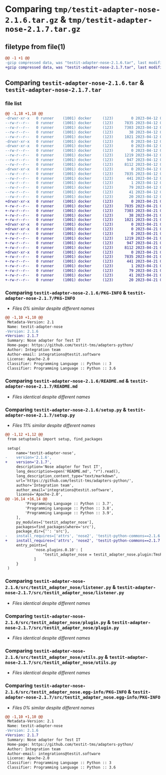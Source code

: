 # Comparing `tmp/testit-adapter-nose-2.1.6.tar.gz` & `tmp/testit-adapter-nose-2.1.7.tar.gz`

## filetype from file(1)

```diff
@@ -1 +1 @@
-gzip compressed data, was "testit-adapter-nose-2.1.6.tar", last modified: Wed Apr 12 09:36:15 2023, max compression
+gzip compressed data, was "testit-adapter-nose-2.1.7.tar", last modified: Fri Apr 21 08:18:14 2023, max compression
```

## Comparing `testit-adapter-nose-2.1.6.tar` & `testit-adapter-nose-2.1.7.tar`

### file list

```diff
@@ -1,18 +1,18 @@
-drwxr-xr-x   0 runner    (1001) docker     (123)        0 2023-04-12 09:36:15.097477 testit-adapter-nose-2.1.6/
--rw-r--r--   0 runner    (1001) docker     (123)     7835 2023-04-12 09:36:15.097477 testit-adapter-nose-2.1.6/PKG-INFO
--rw-r--r--   0 runner    (1001) docker     (123)     7303 2023-04-12 09:35:58.000000 testit-adapter-nose-2.1.6/README.md
--rw-r--r--   0 runner    (1001) docker     (123)       38 2023-04-12 09:36:15.097477 testit-adapter-nose-2.1.6/setup.cfg
--rw-r--r--   0 runner    (1001) docker     (123)     1021 2023-04-12 09:35:58.000000 testit-adapter-nose-2.1.6/setup.py
-drwxr-xr-x   0 runner    (1001) docker     (123)        0 2023-04-12 09:36:15.097477 testit-adapter-nose-2.1.6/src/
-drwxr-xr-x   0 runner    (1001) docker     (123)        0 2023-04-12 09:36:15.097477 testit-adapter-nose-2.1.6/src/testit_adapter_nose/
--rw-r--r--   0 runner    (1001) docker     (123)        0 2023-04-12 09:35:58.000000 testit-adapter-nose-2.1.6/src/testit_adapter_nose/__init__.py
--rw-r--r--   0 runner    (1001) docker     (123)     1219 2023-04-12 09:35:58.000000 testit-adapter-nose-2.1.6/src/testit_adapter_nose/listener.py
--rw-r--r--   0 runner    (1001) docker     (123)      947 2023-04-12 09:35:58.000000 testit-adapter-nose-2.1.6/src/testit_adapter_nose/plugin.py
--rw-r--r--   0 runner    (1001) docker     (123)     8112 2023-04-12 09:35:58.000000 testit-adapter-nose-2.1.6/src/testit_adapter_nose/utils.py
-drwxr-xr-x   0 runner    (1001) docker     (123)        0 2023-04-12 09:36:15.097477 testit-adapter-nose-2.1.6/src/testit_adapter_nose.egg-info/
--rw-r--r--   0 runner    (1001) docker     (123)     7835 2023-04-12 09:36:15.000000 testit-adapter-nose-2.1.6/src/testit_adapter_nose.egg-info/PKG-INFO
--rw-r--r--   0 runner    (1001) docker     (123)      441 2023-04-12 09:36:15.000000 testit-adapter-nose-2.1.6/src/testit_adapter_nose.egg-info/SOURCES.txt
--rw-r--r--   0 runner    (1001) docker     (123)        1 2023-04-12 09:36:15.000000 testit-adapter-nose-2.1.6/src/testit_adapter_nose.egg-info/dependency_links.txt
--rw-r--r--   0 runner    (1001) docker     (123)       79 2023-04-12 09:36:15.000000 testit-adapter-nose-2.1.6/src/testit_adapter_nose.egg-info/entry_points.txt
--rw-r--r--   0 runner    (1001) docker     (123)       41 2023-04-12 09:36:15.000000 testit-adapter-nose-2.1.6/src/testit_adapter_nose.egg-info/requires.txt
--rw-r--r--   0 runner    (1001) docker     (123)       20 2023-04-12 09:36:15.000000 testit-adapter-nose-2.1.6/src/testit_adapter_nose.egg-info/top_level.txt
+drwxr-xr-x   0 runner    (1001) docker     (123)        0 2023-04-21 08:18:14.109457 testit-adapter-nose-2.1.7/
+-rw-r--r--   0 runner    (1001) docker     (123)     7835 2023-04-21 08:18:14.109457 testit-adapter-nose-2.1.7/PKG-INFO
+-rw-r--r--   0 runner    (1001) docker     (123)     7303 2023-04-21 08:17:56.000000 testit-adapter-nose-2.1.7/README.md
+-rw-r--r--   0 runner    (1001) docker     (123)       38 2023-04-21 08:18:14.109457 testit-adapter-nose-2.1.7/setup.cfg
+-rw-r--r--   0 runner    (1001) docker     (123)     1021 2023-04-21 08:17:56.000000 testit-adapter-nose-2.1.7/setup.py
+drwxr-xr-x   0 runner    (1001) docker     (123)        0 2023-04-21 08:18:14.109457 testit-adapter-nose-2.1.7/src/
+drwxr-xr-x   0 runner    (1001) docker     (123)        0 2023-04-21 08:18:14.109457 testit-adapter-nose-2.1.7/src/testit_adapter_nose/
+-rw-r--r--   0 runner    (1001) docker     (123)        0 2023-04-21 08:17:56.000000 testit-adapter-nose-2.1.7/src/testit_adapter_nose/__init__.py
+-rw-r--r--   0 runner    (1001) docker     (123)     1219 2023-04-21 08:17:56.000000 testit-adapter-nose-2.1.7/src/testit_adapter_nose/listener.py
+-rw-r--r--   0 runner    (1001) docker     (123)      947 2023-04-21 08:17:56.000000 testit-adapter-nose-2.1.7/src/testit_adapter_nose/plugin.py
+-rw-r--r--   0 runner    (1001) docker     (123)     8112 2023-04-21 08:17:56.000000 testit-adapter-nose-2.1.7/src/testit_adapter_nose/utils.py
+drwxr-xr-x   0 runner    (1001) docker     (123)        0 2023-04-21 08:18:14.109457 testit-adapter-nose-2.1.7/src/testit_adapter_nose.egg-info/
+-rw-r--r--   0 runner    (1001) docker     (123)     7835 2023-04-21 08:18:14.000000 testit-adapter-nose-2.1.7/src/testit_adapter_nose.egg-info/PKG-INFO
+-rw-r--r--   0 runner    (1001) docker     (123)      441 2023-04-21 08:18:14.000000 testit-adapter-nose-2.1.7/src/testit_adapter_nose.egg-info/SOURCES.txt
+-rw-r--r--   0 runner    (1001) docker     (123)        1 2023-04-21 08:18:14.000000 testit-adapter-nose-2.1.7/src/testit_adapter_nose.egg-info/dependency_links.txt
+-rw-r--r--   0 runner    (1001) docker     (123)       79 2023-04-21 08:18:14.000000 testit-adapter-nose-2.1.7/src/testit_adapter_nose.egg-info/entry_points.txt
+-rw-r--r--   0 runner    (1001) docker     (123)       41 2023-04-21 08:18:14.000000 testit-adapter-nose-2.1.7/src/testit_adapter_nose.egg-info/requires.txt
+-rw-r--r--   0 runner    (1001) docker     (123)       20 2023-04-21 08:18:14.000000 testit-adapter-nose-2.1.7/src/testit_adapter_nose.egg-info/top_level.txt
```

### Comparing `testit-adapter-nose-2.1.6/PKG-INFO` & `testit-adapter-nose-2.1.7/PKG-INFO`

 * *Files 0% similar despite different names*

```diff
@@ -1,10 +1,10 @@
 Metadata-Version: 2.1
 Name: testit-adapter-nose
-Version: 2.1.6
+Version: 2.1.7
 Summary: Nose adapter for Test IT
 Home-page: https://github.com/testit-tms/adapters-python/
 Author: Integration team
 Author-email: integrations@testit.software
 License: Apache-2.0
 Classifier: Programming Language :: Python :: 3
 Classifier: Programming Language :: Python :: 3.6
```

### Comparing `testit-adapter-nose-2.1.6/README.md` & `testit-adapter-nose-2.1.7/README.md`

 * *Files identical despite different names*

### Comparing `testit-adapter-nose-2.1.6/setup.py` & `testit-adapter-nose-2.1.7/setup.py`

 * *Files 11% similar despite different names*

```diff
@@ -1,12 +1,12 @@
 from setuptools import setup, find_packages
 
 setup(
     name='testit-adapter-nose',
-    version='2.1.6',
+    version='2.1.7',
     description='Nose adapter for Test IT',
     long_description=open('README.md', "r").read(),
     long_description_content_type="text/markdown",
     url='https://github.com/testit-tms/adapters-python/',
     author='Integration team',
     author_email='integrations@testit.software',
     license='Apache-2.0',
@@ -16,14 +16,14 @@
         'Programming Language :: Python :: 3.7',
         'Programming Language :: Python :: 3.8',
         'Programming Language :: Python :: 3.9',
     ],
     py_modules=['testit_adapter_nose'],
     packages=find_packages(where='src'),
     package_dir={'': 'src'},
-    install_requires=['attrs', 'nose2', 'testit-python-commons==2.1.6'],
+    install_requires=['attrs', 'nose2', 'testit-python-commons==2.1.7'],
     entry_points={
             'nose.plugins.0.10': [
                 'testit_adapter_nose = testit_adapter_nose.plugin:TmsPlugin',
             ]
     }
 )
```

### Comparing `testit-adapter-nose-2.1.6/src/testit_adapter_nose/listener.py` & `testit-adapter-nose-2.1.7/src/testit_adapter_nose/listener.py`

 * *Files identical despite different names*

### Comparing `testit-adapter-nose-2.1.6/src/testit_adapter_nose/plugin.py` & `testit-adapter-nose-2.1.7/src/testit_adapter_nose/plugin.py`

 * *Files identical despite different names*

### Comparing `testit-adapter-nose-2.1.6/src/testit_adapter_nose/utils.py` & `testit-adapter-nose-2.1.7/src/testit_adapter_nose/utils.py`

 * *Files identical despite different names*

### Comparing `testit-adapter-nose-2.1.6/src/testit_adapter_nose.egg-info/PKG-INFO` & `testit-adapter-nose-2.1.7/src/testit_adapter_nose.egg-info/PKG-INFO`

 * *Files 0% similar despite different names*

```diff
@@ -1,10 +1,10 @@
 Metadata-Version: 2.1
 Name: testit-adapter-nose
-Version: 2.1.6
+Version: 2.1.7
 Summary: Nose adapter for Test IT
 Home-page: https://github.com/testit-tms/adapters-python/
 Author: Integration team
 Author-email: integrations@testit.software
 License: Apache-2.0
 Classifier: Programming Language :: Python :: 3
 Classifier: Programming Language :: Python :: 3.6
```

